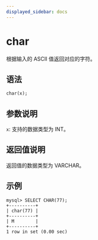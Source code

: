 ```yaml
---
displayed_sidebar: docs
---
```


# char



根据输入的 ASCII 值返回对应的字符。

## 语法

```Haskell
char(x);
```

## 参数说明

`x`: 支持的数据类型为 INT。

## 返回值说明

返回值的数据类型为 VARCHAR。

## 示例

```Plain Text
mysql> SELECT CHAR(77);
+----------+
| char(77) |
+----------+
| M        |
+----------+
1 row in set (0.00 sec)
```